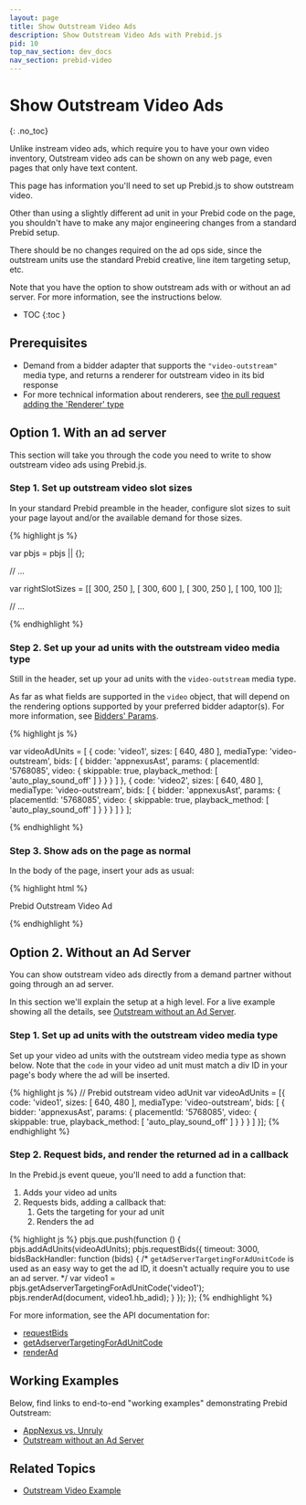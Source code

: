 ```yaml
---
layout: page
title: Show Outstream Video Ads
description: Show Outstream Video Ads with Prebid.js
pid: 10
top_nav_section: dev_docs
nav_section: prebid-video
---
```


<div class="bs-docs-section" markdown="1">

# Show Outstream Video Ads
{: .no_toc}

Unlike instream video ads, which require you to have your own video inventory, Outstream video ads can be shown on any web page, even pages that only have text content.

This page has information you'll need to set up Prebid.js to show outstream video.

Other than using a slightly different ad unit in your Prebid code on the page, you shouldn't have to make any major engineering changes from a standard Prebid setup.

There should be no changes required on the ad ops side, since the outstream units use the standard Prebid creative, line item targeting setup, etc.

Note that you have the option to show outstream ads with or without an ad server.  For more information, see the instructions below.

* TOC
{:toc }

## Prerequisites

+ Demand from a bidder adapter that supports the `"video-outstream"` media type, and returns a renderer for outstream video in its bid response
+ For more technical information about renderers, see [the pull request adding the 'Renderer' type](https://github.com/prebid/Prebid.js/pull/1082)

## Option 1. With an ad server

This section will take you through the code you need to write to show outstream video ads using Prebid.js.

### Step 1. Set up outstream video slot sizes

In your standard Prebid preamble in the header, configure slot sizes to suit your page layout and/or the available demand for those sizes.

{% highlight js %}

var pbjs = pbjs || {};

// ...

var rightSlotSizes = [[ 300, 250 ], [ 300, 600 ], [ 300, 250 ], [ 100, 100 ]];

// ...

{% endhighlight %}

### Step 2. Set up your ad units with the outstream video media type

Still in the header, set up your ad units with the `video-outstream` media type.

As far as what fields are supported in the `video` object, that will depend on the rendering options supported by your preferred bidder adaptor(s).  For more information, see [Bidders' Params]({{site.github.url}}/dev-docs/bidders.html).

{% highlight js %}

var videoAdUnits = [
  {
    code: 'video1',
    sizes: [ 640, 480 ],
    mediaType: 'video-outstream',
    bids: [
      {
        bidder: 'appnexusAst',
        params: {
          placementId: '5768085',
          video: {
            skippable: true,
            playback_method: [ 'auto_play_sound_off' ]
          }
        }
      }
    ]
  },
  {
    code: 'video2',
    sizes: [ 640, 480 ],
    mediaType: 'video-outstream',
    bids: [
      {
        bidder: 'appnexusAst',
        params: {
          placementId: '5768085',
          video: {
            skippable: true,
            playback_method: [ 'auto_play_sound_off' ]
          }
        }
      }
    ]
  }
];

{% endhighlight %}

### Step 3. Show ads on the page as normal

In the body of the page, insert your ads as usual:

{% highlight html %}

<div id='video1'>
  <p>Prebid Outstream Video Ad</p>
  <script type='text/javascript'>
    googletag.cmd.push(function () {
      googletag.display('video2');
    });
  </script>
</div>

{% endhighlight %}

## Option 2. Without an Ad Server

You can show outstream video ads directly from a demand partner without going through an ad server.

In this section we'll explain the setup at a high level. For a live example showing all the details, see [Outstream without an Ad Server](http://acdn.adnxs.com/prebid/demos/outstream-without-adserver/).

### Step 1. Set up ad units with the outstream video media type

Set up your video ad units with the outstream video media type as shown below.  Note that the `code` in your video ad unit must match a div ID in your page's body where the ad will be inserted.

{% highlight js %}
// Prebid outstream video adUnit
var videoAdUnits = [{
    code: 'video1',
    sizes: [ 640, 480 ],
    mediaType: 'video-outstream',
    bids: [
        {
            bidder: 'appnexusAst',
            params: {
                placementId: '5768085',
                video: {
                    skippable: true,
                    playback_method: [ 'auto_play_sound_off' ]
                }
            }
        }
    ]
}];
{% endhighlight %}

### Step 2. Request bids, and render the returned ad in a callback

In the Prebid.js event queue, you'll need to add a function that:

1. Adds your video ad units
2. Requests bids, adding a callback that:
    1. Gets the targeting for your ad unit
    2. Renders the ad

{% highlight js %}
pbjs.que.push(function () {
    pbjs.addAdUnits(videoAdUnits);
    pbjs.requestBids({
        timeout: 3000,
        bidsBackHandler: function (bids) {
            /*
            `getAdServerTargetingForAdUnitCode` is used as an easy
            way to get the ad ID, it doesn't actually require you
            to use an ad server.
            */
            var video1 = pbjs.getAdserverTargetingForAdUnitCode('video1');
            pbjs.renderAd(document, video1.hb_adid);
        }
    });
});
{% endhighlight %}

For more information, see the API documentation for:

+ [requestBids]()
+ [getAdserverTargetingForAdUnitCode]()
+ [renderAd]()

## Working Examples

Below, find links to end-to-end "working examples" demonstrating Prebid Outstream:

+ [AppNexus vs. Unruly](http://acdn.adnxs.com/prebid/alpha/unrulydemo.html)
+ [Outstream without an Ad Server](http://acdn.adnxs.com/prebid/demos/outstream-without-adserver/)

## Related Topics

+ [Outstream Video Example]({{site.github.url}}/dev-docs/examples/outstream-video-example.html)

</div>
